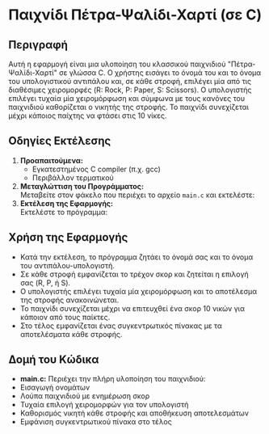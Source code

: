 # Παιχνίδι Πέτρα-Ψαλίδι-Χαρτί (σε C)

## Περιγραφή
Αυτή η εφαρμογή είναι μια υλοποίηση του κλασσικού παιχνιδιού "Πέτρα-Ψαλίδι-Χαρτί" σε γλώσσα C. Ο χρήστης εισάγει το όνομά του και το όνομα του υπολογιστικού αντιπάλου και, σε κάθε στροφή, επιλέγει μία από τις διαθέσιμες χειρομορφές (R: Rock, P: Paper, S: Scissors). Ο υπολογιστής επιλέγει τυχαία μία χειρομόρφωση και σύμφωνα με τους κανόνες του παιχνιδιού καθορίζεται ο νικητής της στροφής. Το παιχνίδι συνεχίζεται μέχρι κάποιος παίχτης να φτάσει στις 10 νίκες.

## Οδηγίες Εκτέλεσης
1. **Προαπαιτούμενα:**  
   - Εγκατεστημένος C compiler (π.χ. gcc)
   - Περιβάλλον τερματικού
2. **Μεταγλώττιση του Προγράμματος:**  
   Μεταβείτε στον φάκελο που περιέχει το αρχείο `main.c` και εκτελέστε:
3. **Εκτέλεση της Εφαρμογής:**  
Εκτελέστε το πρόγραμμα:

## Χρήση της Εφαρμογής
- Κατά την εκτέλεση, το πρόγραμμα ζητάει το όνομά σας και το όνομα του αντιπάλου-υπολογιστή.
- Σε κάθε στροφή εμφανίζεται το τρέχον σκορ και ζητείται η επιλογή σας (R, P, ή S).
- Ο υπολογιστής επιλέγει τυχαία μία χειρομόρφωση και το αποτέλεσμα της στροφής ανακοινώνεται.
- Το παιχνίδι συνεχίζεται μέχρι να επιτευχθεί ένα σκορ 10 νικών για κάποιον από τους παίκτες.
- Στο τέλος εμφανίζεται ένας συγκεντρωτικός πίνακας με τα αποτελέσματα κάθε στροφής.

## Δομή του Κώδικα
- **main.c:** Περιέχει την πλήρη υλοποίηση του παιχνιδιού:
- Εισαγωγή ονομάτων
- Λούπα παιχνιδιού με ενημέρωση σκορ
- Τυχαία επιλογή χειρομορφών για τον υπολογιστή
- Καθορισμός νικητή κάθε στροφής και αποθήκευση αποτελεσμάτων
- Εμφάνιση συγκεντρωτικού πίνακα στο τέλος

